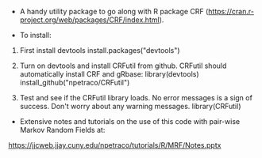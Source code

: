 * A handy utility package to go along with R package CRF (https://cran.r-project.org/web/packages/CRF/index.html). 

* To install:

1. First install devtools
install.packages("devtools")

2. Turn on devtools and install CRFutil from github. CRFutil should automatically install CRF and gRbase:
library(devtools)
install_github("npetraco/CRFutil")

3. Test and see if the CRFutil library loads. No error messages is a sign of success. Don't worry about any warning messages.
library(CRFutil)

* Extensive notes and tutorials on the use of this code with pair-wise Markov Random Fields at:

https://jjcweb.jjay.cuny.edu/npetraco/tutorials/R/MRF/Notes.pptx
